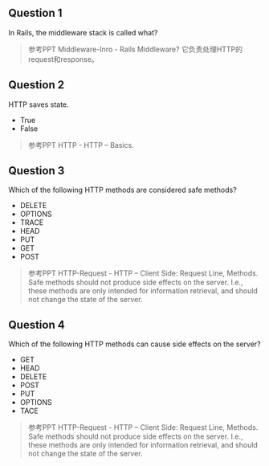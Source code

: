 ## Question 1

In Rails, the middleware stack is called what?

> 参考PPT Middleware-Inro - Rails Middleware? 它负责处理HTTP的request和response。 

## Question 2

HTTP saves state.

+ True
+ False

> 参考PPT HTTP - HTTP – Basics. 

## Question 3

Which of the following HTTP methods are considered safe methods?

+ DELETE
+ OPTIONS
+ TRACE
+ HEAD
+ PUT
+ GET
+ POST

> 参考PPT HTTP-Request - HTTP – Client Side: Request Line, Methods. Safe methods should not produce side effects on the server. I.e., these methods are only intended for information retrieval, and should not change the state of the server.

## Question 4

Which of the following HTTP methods can cause side effects on the server?

+ GET
+ HEAD
+ DELETE
+ POST
+ PUT
+ OPTIONS
+ TACE

> 参考PPT HTTP-Request - HTTP – Client Side: Request Line, Methods. Safe methods should not produce side effects on the server. I.e., these methods are only intended for information retrieval, and should not change the state of the server.
